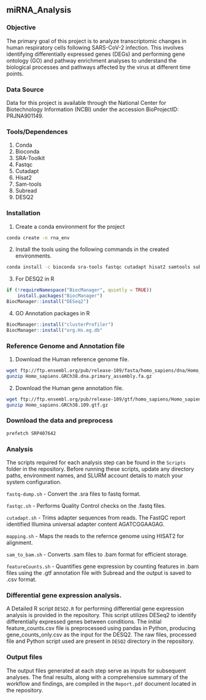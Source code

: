## miRNA_Analysis

### Objective 
The primary goal of this project is to analyze transcriptomic changes in human respiratory cells following SARS-CoV-2 infection. This involves identifying differentially expressed genes (DEGs) and performing gene ontology (GO) and pathway enrichment analyses to understand the biological processes and pathways affected by the virus at different time points.

### Data Source
Data for this project is available through the National Center for Biotechnology Information (NCBI) under the accession BioProjectID: PRJNA901149.

### Tools/Dependences
1. Conda
2. Bioconda
3. SRA-Toolkit
4. Fastqc
5. Cutadapt
6. Hisat2
7. Sam-tools
8. Subread
9. DESQ2

### Installation
1. Create a conda environment for the project
```bash
conda create -n rna_env
```
2. Install the tools using the following commands in the created environments.
```bash
conda install -c bioconda sra-tools fastqc cutadapt hisat2 samtools subread
```
3. For DESQ2 in R
```R
if (!requireNamespace("BiocManager", quietly = TRUE))
    install.packages("BiocManager")
BiocManager::install("DESeq2")
```
4. GO Annotation packages in R
```R
BiocManager::install("clusterProfiler")
BiocManager::install("org.Hs.eg.db"
```
### Reference Genome and Annotation file
1. Download the Human reference genome file.
```bash
wget ftp://ftp.ensembl.org/pub/release-109/fasta/homo_sapiens/dna/Homo_sapiens.GRCh38.dna.primary_assembly.fa.gz
gunzip Homo_sapiens.GRCh38.dna.primary_assembly.fa.gz
```
2. Download the Human gene annotation file. 
```bash
wget ftp://ftp.ensembl.org/pub/release-109/gtf/homo_sapiens/Homo_sapiens.GRCh38.109.gtf.gz
gunzip Homo_sapiens.GRCh38.109.gtf.gz 
``` 
### Download the data and preprocess
```bash
prefetch SRP407642
```
### Analysis
The scripts required for each analysis step can be found in the ```Scripts``` folder in the repository. Before running these scripts, update any directory paths, environment names, and SLURM account details to match your system configuration.

```fastq-dump.sh``` - Convert the .sra files to fastq format.

```fastqc.sh``` - Performs Quality Control checks on the .fastq files.

```cutadapt.sh``` - Trims adapter sequences from reads. The FastQC report identified Illumina universal adapter content AGATCGGAAGAG.

```mapping.sh``` - Maps the reads to the refernce genome using HISAT2 for alignment.

```sam_to_bam.sh``` - Converts .sam files to .bam format for efficient storage.

```featureCounts.sh``` - Quantifies gene expression by counting features in .bam files using the .gtf annotation file with Subread and the output is saved to .csv format.

### Differential gene expression analysis.
A Detailed R script ```DESQ2.R``` for performing differential gene expression analysis is provided in the repository. This script utilizes DESeq2 to identify differentially expressed genes between conditions. The initial feature_counts.csv file is preprocessed using pandas in Python, producing gene_counts_only.csv as the input for the DESQ2. The raw files, processed file and Python script used are present in ```DESQ2``` directory in the repository. 

### Output files
The output files generated at each step serve as inputs for subsequent analyses. The final results, along with a comprehensive summary of the workflow and findings, are compiled in the ```Report.pdf``` document located in the repository.

